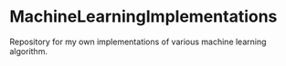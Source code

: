 # MachineLearningImplementations
Repository for my own implementations of various machine learning algorithm.
